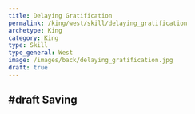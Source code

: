 ```yaml
---
title: Delaying Gratification
permalink: /king/west/skill/delaying_gratification
archetype: King
category: King
type: Skill
type_general: West
image: /images/back/delaying_gratification.jpg
draft: true
---
```

#draft Saving
---
